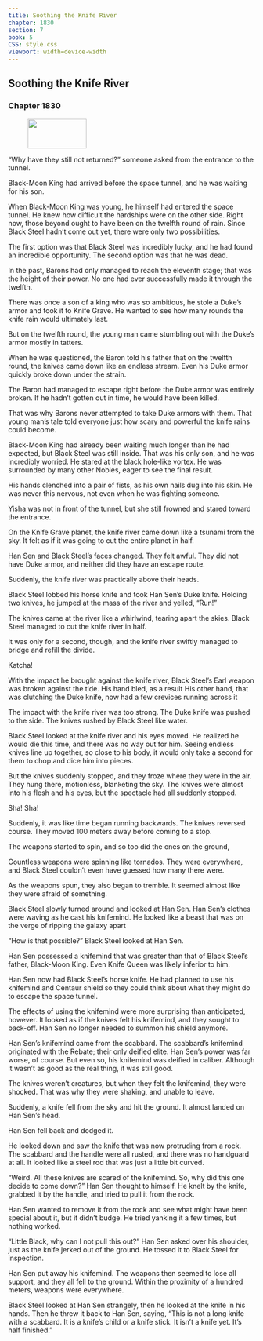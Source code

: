 ```yaml
---
title: Soothing the Knife River
chapter: 1830
section: 7
book: 5
CSS: style.css
viewport: width=device-width
---
```


## Soothing the Knife River

### Chapter 1830

<figure>
	<img src="../Images/gem.gif" alt="" id="gem" width="120" height="60" />
</figure>

“Why have they still not returned?” someone asked from the entrance to the tunnel.

Black-Moon King had arrived before the space tunnel, and he was waiting for his son.

When Black-Moon King was young, he himself had entered the space tunnel. He knew how difficult the hardships were on the other side. Right now, those beyond ought to have been on the twelfth round of rain. Since Black Steel hadn’t come out yet, there were only two possibilities.

The first option was that Black Steel was incredibly lucky, and he had found an incredible opportunity. The second option was that he was dead.

In the past, Barons had only managed to reach the eleventh stage; that was the height of their power. No one had ever successfully made it through the twelfth.

There was once a son of a king who was so ambitious, he stole a Duke’s armor and took it to Knife Grave. He wanted to see how many rounds the knife rain would ultimately last.

But on the twelfth round, the young man came stumbling out with the Duke’s armor mostly in tatters.

When he was questioned, the Baron told his father that on the twelfth round, the knives came down like an endless stream. Even his Duke armor quickly broke down under the strain.

The Baron had managed to escape right before the Duke armor was entirely broken. If he hadn’t gotten out in time, he would have been killed.

That was why Barons never attempted to take Duke armors with them. That young man’s tale told everyone just how scary and powerful the knife rains could become.

Black-Moon King had already been waiting much longer than he had expected, but Black Steel was still inside. That was his only son, and he was incredibly worried. He stared at the black hole-like vortex. He was surrounded by many other Nobles, eager to see the final result.

His hands clenched into a pair of fists, as his own nails dug into his skin. He was never this nervous, not even when he was fighting someone.

Yisha was not in front of the tunnel, but she still frowned and stared toward the entrance.

On the Knife Grave planet, the knife river came down like a tsunami from the sky. It felt as if it was going to cut the entire planet in half.

Han Sen and Black Steel’s faces changed. They felt awful. They did not have Duke armor, and neither did they have an escape route.

Suddenly, the knife river was practically above their heads.

Black Steel lobbed his horse knife and took Han Sen’s Duke knife. Holding two knives, he jumped at the mass of the river and yelled, “Run!”

The knives came at the river like a whirlwind, tearing apart the skies. Black Steel managed to cut the knife river in half.

It was only for a second, though, and the knife river swiftly managed to bridge and refill the divide.

Katcha!

With the impact he brought against the knife river, Black Steel’s Earl weapon was broken against the tide. His hand bled, as a result His other hand, that was clutching the Duke knife, now had a few crevices running across it

The impact with the knife river was too strong. The Duke knife was pushed to the side. The knives rushed by Black Steel like water.

Black Steel looked at the knife river and his eyes moved. He realized he would die this time, and there was no way out for him. Seeing endless knives line up together, so close to his body, it would only take a second for them to chop and dice him into pieces.

But the knives suddenly stopped, and they froze where they were in the air. They hung there, motionless, blanketing the sky. The knives were almost into his flesh and his eyes, but the spectacle had all suddenly stopped.

Sha! Sha!

Suddenly, it was like time began running backwards. The knives reversed course. They moved 100 meters away before coming to a stop.

The weapons started to spin, and so too did the ones on the ground,

Countless weapons were spinning like tornados. They were everywhere, and Black Steel couldn’t even have guessed how many there were.

As the weapons spun, they also began to tremble. It seemed almost like they were afraid of something.

Black Steel slowly turned around and looked at Han Sen. Han Sen’s clothes were waving as he cast his knifemind. He looked like a beast that was on the verge of ripping the galaxy apart

“How is that possible?” Black Steel looked at Han Sen.

Han Sen possessed a knifemind that was greater than that of Black Steel’s father, Black-Moon King. Even Knife Queen was likely inferior to him.

Han Sen now had Black Steel’s horse knife. He had planned to use his knifemind and Centaur shield so they could think about what they might do to escape the space tunnel.

The effects of using the knifemind were more surprising than anticipated, however. It looked as if the knives felt his knifemind, and they sought to back-off. Han Sen no longer needed to summon his shield anymore.

Han Sen’s knifemind came from the scabbard. The scabbard’s knifemind originated with the Rebate; their only deified elite. Han Sen’s power was far worse, of course. But even so, his knifemind was deified in caliber. Although it wasn’t as good as the real thing, it was still good.

The knives weren’t creatures, but when they felt the knifemind, they were shocked. That was why they were shaking, and unable to leave.

Suddenly, a knife fell from the sky and hit the ground. It almost landed on Han Sen’s head.

Han Sen fell back and dodged it.

He looked down and saw the knife that was now protruding from a rock. The scabbard and the handle were all rusted, and there was no handguard at all. It looked like a steel rod that was just a little bit curved.

“Weird. All these knives are scared of the knifemind. So, why did this one decide to come down?” Han Sen thought to himself. He knelt by the knife, grabbed it by the handle, and tried to pull it from the rock.

Han Sen wanted to remove it from the rock and see what might have been special about it, but it didn’t budge. He tried yanking it a few times, but nothing worked.

“Little Black, why can I not pull this out?” Han Sen asked over his shoulder, just as the knife jerked out of the ground. He tossed it to Black Steel for inspection.

Han Sen put away his knifemind. The weapons then seemed to lose all support, and they all fell to the ground. Within the proximity of a hundred meters, weapons were everywhere.

Black Steel looked at Han Sen strangely, then he looked at the knife in his hands. Then he threw it back to Han Sen, saying, “This is not a long knife with a scabbard. It is a knife’s child or a knife stick. It isn’t a knife yet. It’s half finished.”
